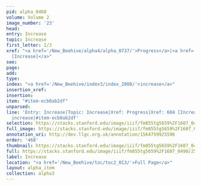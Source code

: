```yaml
---
pid: alpha_0468
volume: Volume 2
image_number: '23'
head: 
entry: Increase
topic: Increase
first_letter: I/J
xref: "<a href='/New_Beehive/alpha4/alpha_0737/'>Progress</a>|<a href='/New_Beehive/toc/toc2_138/'>604
  [Increase]</a>"
see: 
page: 
add: 
type: 
index: "<a href='/New_Beehive/index3/index_2008/'>increase</a>"
insertion_xref: 
insertion: 
item: "#item-ecb0ab2df"
unparsed: 
line: 'Entry: Increase|Topic: Increase|Xref: Progress|Xref: 604 [Increase]|Index:
  increase|#item-ecb0ab2df'
selection: https://stacks.stanford.edu/image/iiif/fm855tg5659%2F1607_0490/258,245,3086,413/full/0/default.jpg
full_image: https://stacks.stanford.edu/image/iiif/fm855tg5659%2F1607_0490/full/full/0/default.jpg
annotation_uri: http://dev.llgc.org.uk/annotation/1564759925596
order: '468'
thumbnail: https://stacks.stanford.edu/image/iiif/fm855tg5659%2F1607_0490/258,245,600,180/250,/0/default.jpg
full: https://stacks.stanford.edu/image/iiif/fm855tg5659%2F1607_0490/258,245,3086,413/full/0/default.jpg
label: Increase
location: "<a href='/New_Beehive/toc/toc2_013/'>Full Page</a>"
layout: alpha_item
collection: alpha3
---
```

